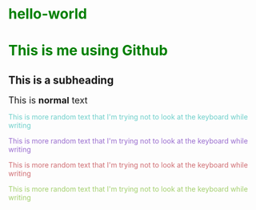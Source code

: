 # hello-world

<!--I want to change fonts, text colour, background colour-->
<html lang="en"><head>
    <meta charset="UTF-8">
    <meta name="viewport" content="width=device-width, initial-scale=1.0">
    <style>
      h1 {
        color: green;
      }
    </style>
  </head>
<h1>This is me using Github</h1>
<h2>This is a subheading</h2>
<font size=4>This is <b>normal</b> text</font>

<p><font color=#6dcfca>This is more random text that I'm trying not to look at the keyboard while writing</text></p>
<p><font color=#996dcf>This is more random text that I'm trying not to look at the keyboard while writing</text></p>
<p><font color=#cf6d72>This is more random text that I'm trying not to look at the keyboard while writing</text></p>
<p><font color=#a3cf6d>This is more random text that I'm trying not to look at the keyboard while writing</text></p>

    
  

</html>
